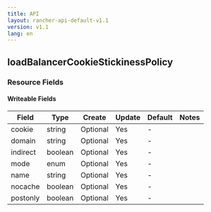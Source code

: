 ```yaml
---
title: API
layout: rancher-api-default-v1.1
version: v1.1
lang: en
---
```


## loadBalancerCookieStickinessPolicy



### Resource Fields

#### Writeable Fields

Field | Type | Create | Update | Default | Notes
---|---|---|---|---|---
cookie | string | Optional | Yes | - | 
domain | string | Optional | Yes | - | 
indirect | boolean | Optional | Yes | - | 
mode | enum | Optional | Yes | - | 
name | string | Optional | Yes | - | 
nocache | boolean | Optional | Yes | - | 
postonly | boolean | Optional | Yes | - | 



<br>
